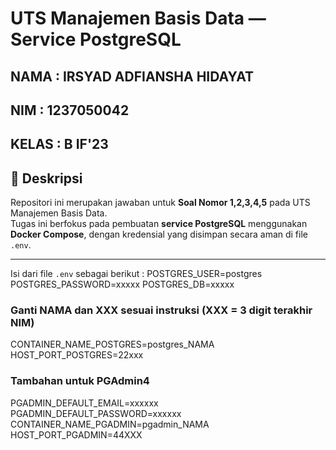 # UTS Manajemen Basis Data — Service PostgreSQL
## NAMA : IRSYAD ADFIANSHA HIDAYAT
## NIM : 1237050042
## KELAS : B IF'23

## 📘 Deskripsi
Repositori ini merupakan jawaban untuk **Soal Nomor 1,2,3,4,5** pada UTS Manajemen Basis Data.  
Tugas ini berfokus pada pembuatan **service PostgreSQL** menggunakan **Docker Compose**, dengan kredensial yang disimpan secara aman di file `.env`.

---

Isi dari file `.env` sebagai berikut :
POSTGRES_USER=postgres
POSTGRES_PASSWORD=xxxxx
POSTGRES_DB=xxxxx
### Ganti NAMA dan XXX sesuai instruksi (XXX = 3 digit terakhir NIM)
CONTAINER_NAME_POSTGRES=postgres_NAMA
HOST_PORT_POSTGRES=22xxx


### Tambahan untuk PGAdmin4
PGADMIN_DEFAULT_EMAIL=xxxxxx
PGADMIN_DEFAULT_PASSWORD=xxxxxx
CONTAINER_NAME_PGADMIN=pgadmin_NAMA
HOST_PORT_PGADMIN=44XXX

